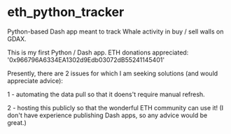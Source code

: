 # eth_python_tracker
Python-based Dash app meant to track Whale activity in buy / sell walls on GDAX.

This is my first Python / Dash app. ETH donations appreciated: '0x966796A6334EA1302d9Edb03072dB55241145401'

Presently, there are 2 issues for which I am seeking solutions (and would appreciate advice):

1 - automating the data pull so that it doens't require manual refresh.

2 - hosting this publicly so that the wonderful ETH community can use it! (I don't have experience publishing Dash apps, so any advice would be great.) 

